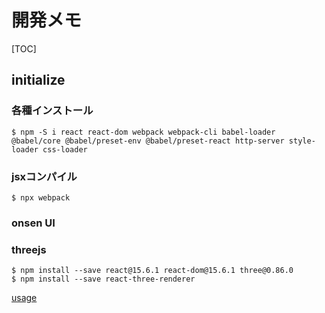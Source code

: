# 開発メモ

[TOC]

## initialize

### 各種インストール
```bash:bash
$ npm -S i react react-dom webpack webpack-cli babel-loader @babel/core @babel/preset-env @babel/preset-react http-server style-loader css-loader
```
### jsxコンパイル
```bash:compile
$ npx webpack
```

### onsen UI


### threejs
```bash:init
$ npm install --save react@15.6.1 react-dom@15.6.1 three@0.86.0
$ npm install --save react-three-renderer
```
[usage](https://github.com/toxicFork/react-three-renderer/blob/master/README.md)